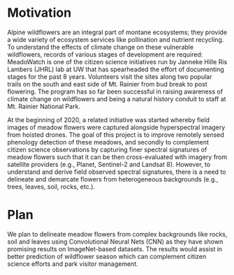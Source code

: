 # Motivation

Alpine wildflowers are an integral part of montane ecosystems; they provide a wide variety of ecosystem services like pollination and nutrient recycling.
To understand the effects of climate change on these vulnerable wildflowers, records of various stages of development are required: MeadoWatch is one of the citizen science initiatives run by Janneke Hille Ris Lambers (JHRL) lab at UW that has spearheaded the effort of documenting stages for the past 8 years. Volunteers visit the sites along two popular trails on the south and east side of Mt. Rainier from bud break to post flowering. The program has so far been successful in raising awareness of climate change on wildflowers and being a natural history conduit to staff at Mt. Rainier National Park.

At the beginning of 2020, a related initiative was started whereby field images of meadow flowers were captured alongside hyperspectral imagery from hoisted drones. The goal of this project is to improve remotely sensed phenology detection of these meadows, and secondly to complement citizen science observations by capturing finer spectral signatures of meadow flowers such that it can be then cross-evaluated with imagery from satellite providers (e.g., Planet, Sentinel-2 and Landsat 8). However, to understand and derive field observed spectral signatures, there is a need to delineate and demarcate flowers from heterogeneous backgrounds (e.g., trees, leaves, soil, rocks, etc.). 

# Plan
We plan to delineate meadow flowers from complex backgrounds like rocks, soil and leaves using Convolutional Neural Nets (CNN) as they have shown promising results on ImageNet-based datasets. The results would assist in better prediction of wildflower season which can complement citizen science efforts and park visitor management.
